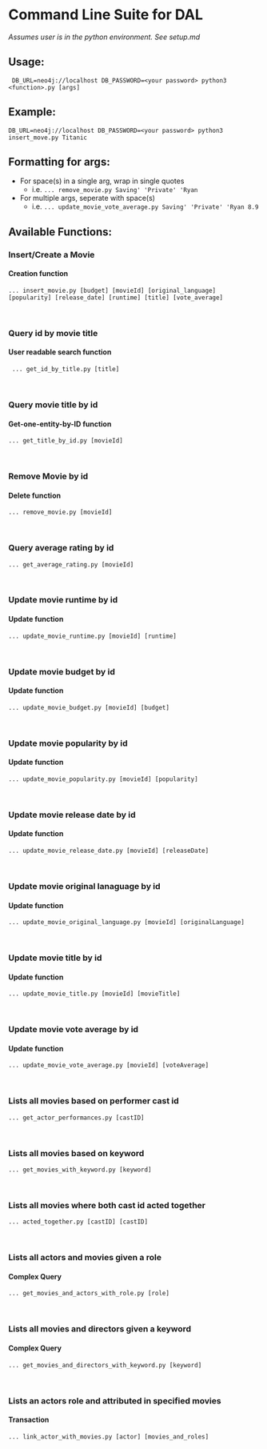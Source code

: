# Command Line Suite for DAL

_Assumes user is in the python environment. See setup.md_

## Usage:

` DB_URL=neo4j://localhost DB_PASSWORD=<your password> python3 <function>.py [args]`

## Example:

`DB_URL=neo4j://localhost DB_PASSWORD=<your password> python3 insert_move.py Titanic`

## Formatting for args:

- For space(s) in a single arg, wrap in single quotes
  - i.e. `... remove_movie.py Saving' 'Private' 'Ryan`
- For multiple args, seperate with space(s)
  - i.e. `... update_movie_vote_average.py Saving' 'Private' 'Ryan 8.9`

## Available Functions:

### Insert/Create a Movie

#### Creation function

`... insert_movie.py [budget] [movieId] [original_language] [popularity] [release_date] [runtime] [title] [vote_average]`

<br>

### Query id by movie title

#### User readable search function

` ... get_id_by_title.py [title]`

<br>

### Query movie title by id

#### Get-one-entity-by-ID function

`... get_title_by_id.py [movieId]`

<br>

### Remove Movie by id

#### Delete function

`... remove_movie.py [movieId]`

<br>

### Query average rating by id

`... get_average_rating.py [movieId]`

<br>

### Update movie runtime by id

#### Update function

`... update_movie_runtime.py [movieId] [runtime]`

<br>

### Update movie budget by id

#### Update function

`... update_movie_budget.py [movieId] [budget]`

<br>

### Update movie popularity by id

#### Update function

`... update_movie_popularity.py [movieId] [popularity]`

<br>

### Update movie release date by id

#### Update function

`... update_movie_release_date.py [movieId] [releaseDate]`

<br>

### Update movie original lanaguage by id

#### Update function

`... update_movie_original_language.py [movieId] [originalLanguage]`

<br>

### Update movie title by id

#### Update function

`... update_movie_title.py [movieId] [movieTitle]`

<br>

### Update movie vote average by id

#### Update function

`... update_movie_vote_average.py [movieId] [voteAverage]`

<br>

### Lists all movies based on performer cast id

`... get_actor_performances.py [castID]`

<br>

### Lists all movies based on keyword

`... get_movies_with_keyword.py [keyword]`

<br>

### Lists all movies where both cast id acted together

`... acted_together.py [castID] [castID]`

<br>

### Lists all actors and movies given a role

#### Complex Query

`... get_movies_and_actors_with_role.py [role]`

<br>

### Lists all movies and directors given a keyword

#### Complex Query

`... get_movies_and_directors_with_keyword.py [keyword]`

<br>

### Lists an actors role and attributed in specified movies

#### Transaction

`... link_actor_with_movies.py [actor] [movies_and_roles]`

